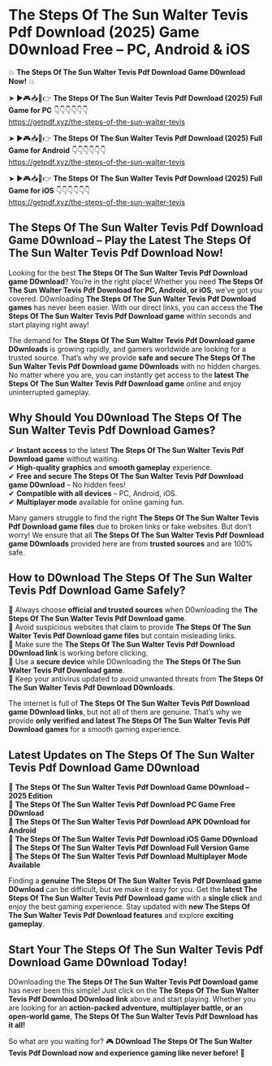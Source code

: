 # The Steps Of The Sun Walter Tevis Pdf Download (2025) Game D0wnload Free – PC, Android & iOS

💥 **The Steps Of The Sun Walter Tevis Pdf Download Game D0wnload Now!** 💥  

➤ ►🎮📥📱👉 **The Steps Of The Sun Walter Tevis Pdf Download (2025) Full Game for PC** 👇👇👇👇👇👇  
https://getpdf.xyz/the-steps-of-the-sun-walter-tevis  

➤ ►🎮📥📱👉 **The Steps Of The Sun Walter Tevis Pdf Download (2025) Full Game for Android** 👇👇👇👇👇👇  
https://getpdf.xyz/the-steps-of-the-sun-walter-tevis  

➤ ►🎮📥📱👉 **The Steps Of The Sun Walter Tevis Pdf Download (2025) Full Game for iOS** 👇👇👇👇👇👇  
https://getpdf.xyz/the-steps-of-the-sun-walter-tevis  

## The Steps Of The Sun Walter Tevis Pdf Download Game D0wnload – Play the Latest The Steps Of The Sun Walter Tevis Pdf Download Now!

Looking for the best **The Steps Of The Sun Walter Tevis Pdf Download game D0wnload**? You’re in the right place! Whether you need **The Steps Of The Sun Walter Tevis Pdf Download for PC, Android, or iOS**, we’ve got you covered. D0wnloading **The Steps Of The Sun Walter Tevis Pdf Download games** has never been easier. With our direct links, you can access the **The Steps Of The Sun Walter Tevis Pdf Download game** within seconds and start playing right away!  

The demand for **The Steps Of The Sun Walter Tevis Pdf Download game D0wnloads** is growing rapidly, and gamers worldwide are looking for a trusted source. That’s why we provide **safe and secure The Steps Of The Sun Walter Tevis Pdf Download game D0wnloads** with no hidden charges. No matter where you are, you can instantly get access to the **latest The Steps Of The Sun Walter Tevis Pdf Download game** online and enjoy uninterrupted gameplay.  

## **Why Should You D0wnload The Steps Of The Sun Walter Tevis Pdf Download Games?**  

✔ **Instant access** to the latest **The Steps Of The Sun Walter Tevis Pdf Download game** without waiting.  
✔ **High-quality graphics** and **smooth gameplay** experience.  
✔ **Free and secure The Steps Of The Sun Walter Tevis Pdf Download game D0wnload** – No hidden fees!  
✔ **Compatible with all devices** – PC, Android, iOS.  
✔ **Multiplayer mode** available for online gaming fun.  

Many gamers struggle to find the right **The Steps Of The Sun Walter Tevis Pdf Download game files** due to broken links or fake websites. But don’t worry! We ensure that all **The Steps Of The Sun Walter Tevis Pdf Download game D0wnloads** provided here are from **trusted sources** and are 100% safe.  

## **How to D0wnload The Steps Of The Sun Walter Tevis Pdf Download Game Safely?**  

📌 Always choose **official and trusted sources** when D0wnloading the **The Steps Of The Sun Walter Tevis Pdf Download game**.  
📌 Avoid suspicious websites that claim to provide **The Steps Of The Sun Walter Tevis Pdf Download game files** but contain misleading links.  
📌 Make sure the **The Steps Of The Sun Walter Tevis Pdf Download D0wnload link** is working before clicking.  
📌 Use a **secure device** while D0wnloading the **The Steps Of The Sun Walter Tevis Pdf Download game**.  
📌 Keep your antivirus updated to avoid unwanted threats from **The Steps Of The Sun Walter Tevis Pdf Download D0wnloads**.  

The internet is full of **The Steps Of The Sun Walter Tevis Pdf Download game D0wnload links**, but not all of them are genuine. That’s why we provide **only verified and latest The Steps Of The Sun Walter Tevis Pdf Download games** for a smooth gaming experience.  

## **Latest Updates on The Steps Of The Sun Walter Tevis Pdf Download Game D0wnload**  

🔹 **The Steps Of The Sun Walter Tevis Pdf Download Game D0wnload – 2025 Edition**  
🔹 **The Steps Of The Sun Walter Tevis Pdf Download PC Game Free D0wnload**  
🔹 **The Steps Of The Sun Walter Tevis Pdf Download APK D0wnload for Android**  
🔹 **The Steps Of The Sun Walter Tevis Pdf Download iOS Game D0wnload**  
🔹 **The Steps Of The Sun Walter Tevis Pdf Download Full Version Game**  
🔹 **The Steps Of The Sun Walter Tevis Pdf Download Multiplayer Mode Available**  

Finding a **genuine The Steps Of The Sun Walter Tevis Pdf Download game D0wnload** can be difficult, but we make it easy for you. Get the **latest The Steps Of The Sun Walter Tevis Pdf Download game** with a **single click** and enjoy the best gaming experience. Stay updated with **new The Steps Of The Sun Walter Tevis Pdf Download features** and explore **exciting gameplay**.  

## **Start Your The Steps Of The Sun Walter Tevis Pdf Download Game D0wnload Today!**  

D0wnloading the **The Steps Of The Sun Walter Tevis Pdf Download game** has never been this simple! Just click on the **The Steps Of The Sun Walter Tevis Pdf Download D0wnload link** above and start playing. Whether you are looking for an **action-packed adventure, multiplayer battle, or an open-world game**, **The Steps Of The Sun Walter Tevis Pdf Download has it all!**  

So what are you waiting for? 🎮 **D0wnload The Steps Of The Sun Walter Tevis Pdf Download now and experience gaming like never before!** 🚀  